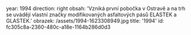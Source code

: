 year: 1994
direction: right
obsah: 'Vzniká první pobočka v Ostravě a na trh se uvádějí vlastní značky modifikovaných asfaltových pásů ELASTEK a GLASTEK.'
obrazek: /assets/1994-1623308949.jpg
title: '1994'
id: fc305c8a-2360-480c-a18e-1164b286d0d3
